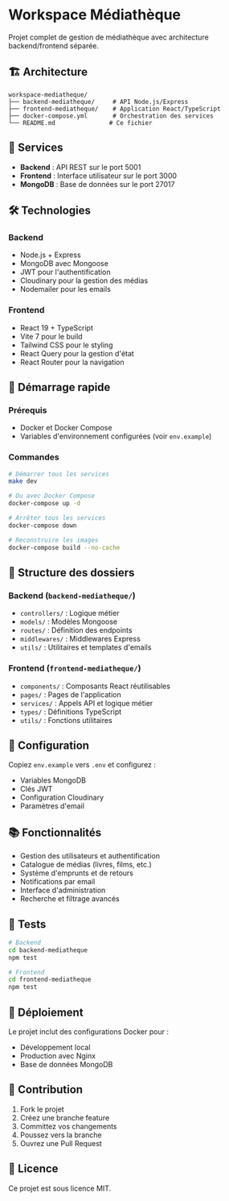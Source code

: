 # Workspace Médiathèque

Projet complet de gestion de médiathèque avec architecture backend/frontend séparée.

## 🏗️ Architecture

```
workspace-mediatheque/
├── backend-mediatheque/     # API Node.js/Express
├── frontend-mediatheque/    # Application React/TypeScript
├── docker-compose.yml       # Orchestration des services
└── README.md               # Ce fichier
```

## 🚀 Services

- **Backend** : API REST sur le port 5001
- **Frontend** : Interface utilisateur sur le port 3000
- **MongoDB** : Base de données sur le port 27017

## 🛠️ Technologies

### Backend
- Node.js + Express
- MongoDB avec Mongoose
- JWT pour l'authentification
- Cloudinary pour la gestion des médias
- Nodemailer pour les emails

### Frontend
- React 19 + TypeScript
- Vite 7 pour le build
- Tailwind CSS pour le styling
- React Query pour la gestion d'état
- React Router pour la navigation

## 🐳 Démarrage rapide

### Prérequis
- Docker et Docker Compose
- Variables d'environnement configurées (voir `env.example`)

### Commandes
```bash
# Démarrer tous les services
make dev

# Ou avec Docker Compose
docker-compose up -d

# Arrêter tous les services
docker-compose down

# Reconstruire les images
docker-compose build --no-cache
```

## 📁 Structure des dossiers

### Backend (`backend-mediatheque/`)
- `controllers/` : Logique métier
- `models/` : Modèles Mongoose
- `routes/` : Définition des endpoints
- `middlewares/` : Middlewares Express
- `utils/` : Utilitaires et templates d'emails

### Frontend (`frontend-mediatheque/`)
- `components/` : Composants React réutilisables
- `pages/` : Pages de l'application
- `services/` : Appels API et logique métier
- `types/` : Définitions TypeScript
- `utils/` : Fonctions utilitaires

## 🔧 Configuration

Copiez `env.example` vers `.env` et configurez :
- Variables MongoDB
- Clés JWT
- Configuration Cloudinary
- Paramètres d'email

## 📚 Fonctionnalités

- Gestion des utilisateurs et authentification
- Catalogue de médias (livres, films, etc.)
- Système d'emprunts et de retours
- Notifications par email
- Interface d'administration
- Recherche et filtrage avancés

## 🧪 Tests

```bash
# Backend
cd backend-mediatheque
npm test

# Frontend
cd frontend-mediatheque
npm test
```

## 📝 Déploiement

Le projet inclut des configurations Docker pour :
- Développement local
- Production avec Nginx
- Base de données MongoDB

## 🤝 Contribution

1. Fork le projet
2. Créez une branche feature
3. Committez vos changements
4. Poussez vers la branche
5. Ouvrez une Pull Request

## 📄 Licence

Ce projet est sous licence MIT.
